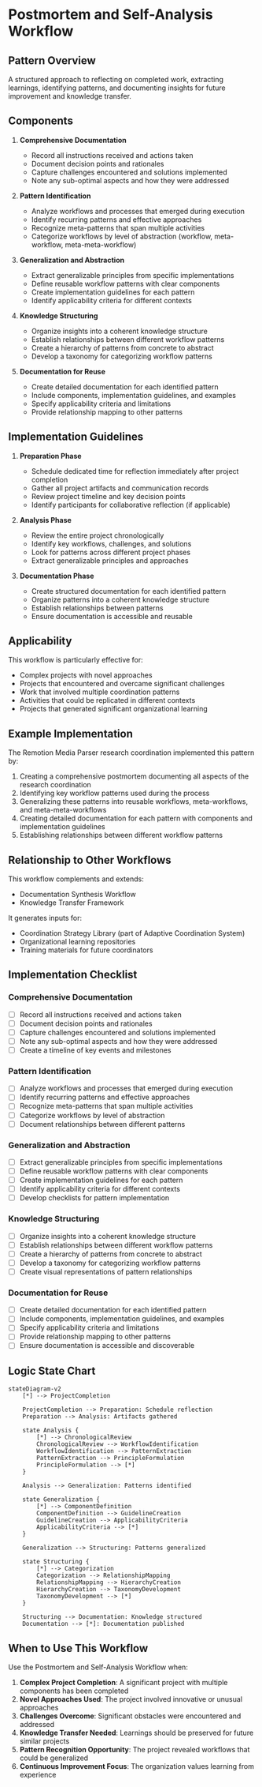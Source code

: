 # Postmortem and Self-Analysis Workflow

## Pattern Overview
A structured approach to reflecting on completed work, extracting learnings, identifying patterns, and documenting insights for future improvement and knowledge transfer.

## Components

1. **Comprehensive Documentation**
   * Record all instructions received and actions taken
   * Document decision points and rationales
   * Capture challenges encountered and solutions implemented
   * Note any sub-optimal aspects and how they were addressed

2. **Pattern Identification**
   * Analyze workflows and processes that emerged during execution
   * Identify recurring patterns and effective approaches
   * Recognize meta-patterns that span multiple activities
   * Categorize workflows by level of abstraction (workflow, meta-workflow, meta-meta-workflow)

3. **Generalization and Abstraction**
   * Extract generalizable principles from specific implementations
   * Define reusable workflow patterns with clear components
   * Create implementation guidelines for each pattern
   * Identify applicability criteria for different contexts

4. **Knowledge Structuring**
   * Organize insights into a coherent knowledge structure
   * Establish relationships between different workflow patterns
   * Create a hierarchy of patterns from concrete to abstract
   * Develop a taxonomy for categorizing workflow patterns

5. **Documentation for Reuse**
   * Create detailed documentation for each identified pattern
   * Include components, implementation guidelines, and examples
   * Specify applicability criteria and limitations
   * Provide relationship mapping to other patterns

## Implementation Guidelines

1. **Preparation Phase**
   * Schedule dedicated time for reflection immediately after project completion
   * Gather all project artifacts and communication records
   * Review project timeline and key decision points
   * Identify participants for collaborative reflection (if applicable)

2. **Analysis Phase**
   * Review the entire project chronologically
   * Identify key workflows, challenges, and solutions
   * Look for patterns across different project phases
   * Extract generalizable principles and approaches

3. **Documentation Phase**
   * Create structured documentation for each identified pattern
   * Organize patterns into a coherent knowledge structure
   * Establish relationships between patterns
   * Ensure documentation is accessible and reusable

## Applicability
This workflow is particularly effective for:
* Complex projects with novel approaches
* Projects that encountered and overcame significant challenges
* Work that involved multiple coordination patterns
* Activities that could be replicated in different contexts
* Projects that generated significant organizational learning

## Example Implementation
The Remotion Media Parser research coordination implemented this pattern by:
1. Creating a comprehensive postmortem documenting all aspects of the research coordination
2. Identifying key workflow patterns used during the process
3. Generalizing these patterns into reusable workflows, meta-workflows, and meta-meta-workflows
4. Creating detailed documentation for each pattern with components and implementation guidelines
5. Establishing relationships between different workflow patterns

## Relationship to Other Workflows
This workflow complements and extends:
* Documentation Synthesis Workflow
* Knowledge Transfer Framework

It generates inputs for:
* Coordination Strategy Library (part of Adaptive Coordination System)
* Organizational learning repositories
* Training materials for future coordinators

## Implementation Checklist

### Comprehensive Documentation
- [ ] Record all instructions received and actions taken
- [ ] Document decision points and rationales
- [ ] Capture challenges encountered and solutions implemented
- [ ] Note any sub-optimal aspects and how they were addressed
- [ ] Create a timeline of key events and milestones

### Pattern Identification
- [ ] Analyze workflows and processes that emerged during execution
- [ ] Identify recurring patterns and effective approaches
- [ ] Recognize meta-patterns that span multiple activities
- [ ] Categorize workflows by level of abstraction
- [ ] Document relationships between different patterns

### Generalization and Abstraction
- [ ] Extract generalizable principles from specific implementations
- [ ] Define reusable workflow patterns with clear components
- [ ] Create implementation guidelines for each pattern
- [ ] Identify applicability criteria for different contexts
- [ ] Develop checklists for pattern implementation

### Knowledge Structuring
- [ ] Organize insights into a coherent knowledge structure
- [ ] Establish relationships between different workflow patterns
- [ ] Create a hierarchy of patterns from concrete to abstract
- [ ] Develop a taxonomy for categorizing workflow patterns
- [ ] Create visual representations of pattern relationships

### Documentation for Reuse
- [ ] Create detailed documentation for each identified pattern
- [ ] Include components, implementation guidelines, and examples
- [ ] Specify applicability criteria and limitations
- [ ] Provide relationship mapping to other patterns
- [ ] Ensure documentation is accessible and discoverable

## Logic State Chart

```mermaid
stateDiagram-v2
    [*] --> ProjectCompletion
    
    ProjectCompletion --> Preparation: Schedule reflection
    Preparation --> Analysis: Artifacts gathered
    
    state Analysis {
        [*] --> ChronologicalReview
        ChronologicalReview --> WorkflowIdentification
        WorkflowIdentification --> PatternExtraction
        PatternExtraction --> PrincipleFormulation
        PrincipleFormulation --> [*]
    }
    
    Analysis --> Generalization: Patterns identified
    
    state Generalization {
        [*] --> ComponentDefinition
        ComponentDefinition --> GuidelineCreation
        GuidelineCreation --> ApplicabilityCriteria
        ApplicabilityCriteria --> [*]
    }
    
    Generalization --> Structuring: Patterns generalized
    
    state Structuring {
        [*] --> Categorization
        Categorization --> RelationshipMapping
        RelationshipMapping --> HierarchyCreation
        HierarchyCreation --> TaxonomyDevelopment
        TaxonomyDevelopment --> [*]
    }
    
    Structuring --> Documentation: Knowledge structured
    Documentation --> [*]: Documentation published
```

## When to Use This Workflow

Use the Postmortem and Self-Analysis Workflow when:

1. **Complex Project Completion**: A significant project with multiple components has been completed
2. **Novel Approaches Used**: The project involved innovative or unusual approaches
3. **Challenges Overcome**: Significant obstacles were encountered and addressed
4. **Knowledge Transfer Needed**: Learnings should be preserved for future similar projects
5. **Pattern Recognition Opportunity**: The project revealed workflows that could be generalized
6. **Continuous Improvement Focus**: The organization values learning from experience

